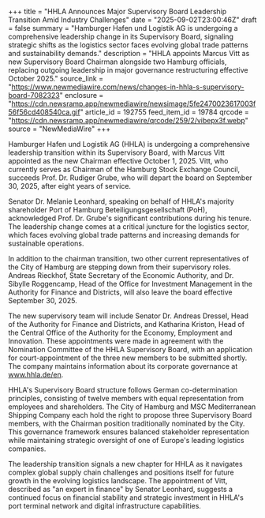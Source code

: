 +++
title = "HHLA Announces Major Supervisory Board Leadership Transition Amid Industry Challenges"
date = "2025-09-02T23:00:46Z"
draft = false
summary = "Hamburger Hafen und Logistik AG is undergoing a comprehensive leadership change in its Supervisory Board, signaling strategic shifts as the logistics sector faces evolving global trade patterns and sustainability demands."
description = "HHLA appoints Marcus Vitt as new Supervisory Board Chairman alongside two Hamburg officials, replacing outgoing leadership in major governance restructuring effective October 2025."
source_link = "https://www.newmediawire.com/news/changes-in-hhla-s-supervisory-board-7082323"
enclosure = "https://cdn.newsramp.app/newmediawire/newsimage/5fe2470023617003f56f56cd408540ca.gif"
article_id = 192755
feed_item_id = 19784
qrcode = "https://cdn.newsramp.app/newmediawire/qrcode/259/2/vibepx3f.webp"
source = "NewMediaWire"
+++

<p>Hamburger Hafen und Logistik AG (HHLA) is undergoing a comprehensive leadership transition within its Supervisory Board, with Marcus Vitt appointed as the new Chairman effective October 1, 2025. Vitt, who currently serves as Chairman of the Hamburg Stock Exchange Council, succeeds Prof. Dr. Rudiger Grube, who will depart the board on September 30, 2025, after eight years of service.</p><p>Senator Dr. Melanie Leonhard, speaking on behalf of HHLA's majority shareholder Port of Hamburg Beteiligungsgesellschaft (PoH), acknowledged Prof. Dr. Grube's significant contributions during his tenure. The leadership change comes at a critical juncture for the logistics sector, which faces evolving global trade patterns and increasing demands for sustainable operations.</p><p>In addition to the chairman transition, two other current representatives of the City of Hamburg are stepping down from their supervisory roles. Andreas Rieckhof, State Secretary of the Economic Authority, and Dr. Sibylle Roggencamp, Head of the Office for Investment Management in the Authority for Finance and Districts, will also leave the board effective September 30, 2025.</p><p>The new supervisory team will include Senator Dr. Andreas Dressel, Head of the Authority for Finance and Districts, and Katharina Kriston, Head of the Central Office of the Authority for the Economy, Employment and Innovation. These appointments were made in agreement with the Nomination Committee of the HHLA Supervisory Board, with an application for court-appointment of the three new members to be submitted shortly. The company maintains information about its corporate governance at <a href="https://www.hhla.de/en" rel="nofollow" target="_blank">www.hhla.de/en</a>.</p><p>HHLA's Supervisory Board structure follows German co-determination principles, consisting of twelve members with equal representation from employees and shareholders. The City of Hamburg and MSC Mediterranean Shipping Company each hold the right to propose three Supervisory Board members, with the Chairman position traditionally nominated by the City. This governance framework ensures balanced stakeholder representation while maintaining strategic oversight of one of Europe's leading logistics companies.</p><p>The leadership transition signals a new chapter for HHLA as it navigates complex global supply chain challenges and positions itself for future growth in the evolving logistics landscape. The appointment of Vitt, described as "an expert in finance" by Senator Leonhard, suggests a continued focus on financial stability and strategic investment in HHLA's port terminal network and digital infrastructure capabilities.</p>